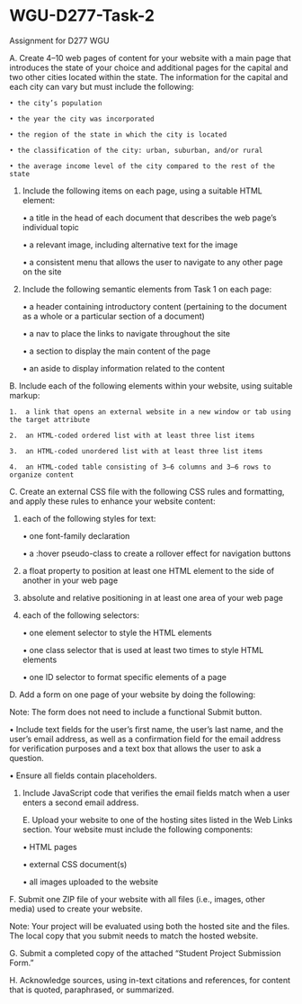# WGU-D277-Task-2

Assignment for D277 WGU

A. Create 4–10 web pages of content for your website with a main page that introduces the state of your choice and additional pages for the capital and two other cities located within the state. The information for the capital and each city can vary but must include the following:

    • the city’s population

    • the year the city was incorporated

    • the region of the state in which the city is located

    • the classification of the city: urban, suburban, and/or rural

    • the average income level of the city compared to the rest of the state

1.  Include the following items on each page, using a suitable HTML element:

    • a title in the head of each document that describes the web page’s individual topic

    • a relevant image, including alternative text for the image

    • a consistent menu that allows the user to navigate to any other page on the site

2.  Include the following semantic elements from Task 1 on each page:

    • a header containing introductory content (pertaining to the document as a whole or a particular section of a document)

    • a nav to place the links to navigate throughout the site

    • a section to display the main content of the page

    • an aside to display information related to the content

B. Include each of the following elements within your website, using suitable markup:

    1.  a link that opens an external website in a new window or tab using the target attribute

    2.  an HTML-coded ordered list with at least three list items

    3.  an HTML-coded unordered list with at least three list items

    4.  an HTML-coded table consisting of 3–6 columns and 3–6 rows to organize content

C. Create an external CSS file with the following CSS rules and formatting, and apply these rules to enhance your website content:

1.  each of the following styles for text:

    • one font-family declaration

    • a :hover pseudo-class to create a rollover effect for navigation buttons

2.  a float property to position at least one HTML element to the side of another in your web page

3.  absolute and relative positioning in at least one area of your web page

4.  each of the following selectors:

    • one element selector to style the HTML elements

    • one class selector that is used at least two times to style HTML elements

    • one ID selector to format specific elements of a page

D. Add a form on one page of your website by doing the following:

Note: The form does not need to include a functional Submit button.

• Include text fields for the user’s first name, the user’s last name, and the user’s email address, as well as a confirmation field for the email address for verification purposes and a text box that allows the user to ask a question.

• Ensure all fields contain placeholders.

1.  Include JavaScript code that verifies the email fields match when a user enters a second email address.

    E. Upload your website to one of the hosting sites listed in the Web Links section. Your website must include the following components:

    • HTML pages

    • external CSS document(s)

    • all images uploaded to the website

F. Submit one ZIP file of your website with all files (i.e., images, other media) used to create your website.

Note: Your project will be evaluated using both the hosted site and the files. The local copy that you submit needs to match the hosted website.

G. Submit a completed copy of the attached “Student Project Submission Form.”

H. Acknowledge sources, using in-text citations and references, for content that is quoted, paraphrased, or summarized.
